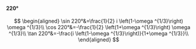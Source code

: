 #### 220°

$$
\begin{aligned}
\sin 220°&=\frac{1}{2} i \left(1-\omega ^{1/3}\right) \omega ^{1/3}\\
\cos 220°&=-\frac{1}{2} \left(1+\omega ^{1/3}\right) \omega ^{1/3}\\
\tan 220°&=-\frac{i \left(1-\omega ^{1/3}\right)}{1+\omega ^{1/3}}\\
\end{aligned}
$$


